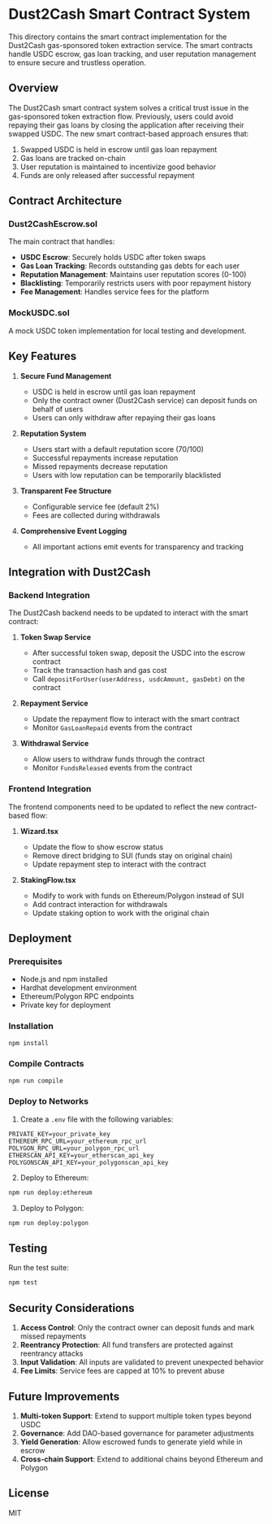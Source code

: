 # Dust2Cash Smart Contract System

This directory contains the smart contract implementation for the Dust2Cash gas-sponsored token extraction service. The smart contracts handle USDC escrow, gas loan tracking, and user reputation management to ensure secure and trustless operation.

## Overview

The Dust2Cash smart contract system solves a critical trust issue in the gas-sponsored token extraction flow. Previously, users could avoid repaying their gas loans by closing the application after receiving their swapped USDC. The new smart contract-based approach ensures that:

1. Swapped USDC is held in escrow until gas loan repayment
2. Gas loans are tracked on-chain
3. User reputation is maintained to incentivize good behavior
4. Funds are only released after successful repayment

## Contract Architecture

### Dust2CashEscrow.sol

The main contract that handles:

- **USDC Escrow**: Securely holds USDC after token swaps
- **Gas Loan Tracking**: Records outstanding gas debts for each user
- **Reputation Management**: Maintains user reputation scores (0-100)
- **Blacklisting**: Temporarily restricts users with poor repayment history
- **Fee Management**: Handles service fees for the platform

### MockUSDC.sol

A mock USDC token implementation for local testing and development.

## Key Features

1. **Secure Fund Management**

   - USDC is held in escrow until gas loan repayment
   - Only the contract owner (Dust2Cash service) can deposit funds on behalf of users
   - Users can only withdraw after repaying their gas loans

2. **Reputation System**

   - Users start with a default reputation score (70/100)
   - Successful repayments increase reputation
   - Missed repayments decrease reputation
   - Users with low reputation can be temporarily blacklisted

3. **Transparent Fee Structure**

   - Configurable service fee (default 2%)
   - Fees are collected during withdrawals

4. **Comprehensive Event Logging**
   - All important actions emit events for transparency and tracking

## Integration with Dust2Cash

### Backend Integration

The Dust2Cash backend needs to be updated to interact with the smart contract:

1. **Token Swap Service**

   - After successful token swap, deposit the USDC into the escrow contract
   - Track the transaction hash and gas cost
   - Call `depositForUser(userAddress, usdcAmount, gasDebt)` on the contract

2. **Repayment Service**

   - Update the repayment flow to interact with the smart contract
   - Monitor `GasLoanRepaid` events from the contract

3. **Withdrawal Service**
   - Allow users to withdraw funds through the contract
   - Monitor `FundsReleased` events from the contract

### Frontend Integration

The frontend components need to be updated to reflect the new contract-based flow:

1. **Wizard.tsx**

   - Update the flow to show escrow status
   - Remove direct bridging to SUI (funds stay on original chain)
   - Update repayment step to interact with the contract

2. **StakingFlow.tsx**
   - Modify to work with funds on Ethereum/Polygon instead of SUI
   - Add contract interaction for withdrawals
   - Update staking option to work with the original chain

## Deployment

### Prerequisites

- Node.js and npm installed
- Hardhat development environment
- Ethereum/Polygon RPC endpoints
- Private key for deployment

### Installation

```bash
npm install
```

### Compile Contracts

```bash
npm run compile
```

### Deploy to Networks

1. Create a `.env` file with the following variables:

```
PRIVATE_KEY=your_private_key
ETHEREUM_RPC_URL=your_ethereum_rpc_url
POLYGON_RPC_URL=your_polygon_rpc_url
ETHERSCAN_API_KEY=your_etherscan_api_key
POLYGONSCAN_API_KEY=your_polygonscan_api_key
```

2. Deploy to Ethereum:

```bash
npm run deploy:ethereum
```

3. Deploy to Polygon:

```bash
npm run deploy:polygon
```

## Testing

Run the test suite:

```bash
npm test
```

## Security Considerations

1. **Access Control**: Only the contract owner can deposit funds and mark missed repayments
2. **Reentrancy Protection**: All fund transfers are protected against reentrancy attacks
3. **Input Validation**: All inputs are validated to prevent unexpected behavior
4. **Fee Limits**: Service fees are capped at 10% to prevent abuse

## Future Improvements

1. **Multi-token Support**: Extend to support multiple token types beyond USDC
2. **Governance**: Add DAO-based governance for parameter adjustments
3. **Yield Generation**: Allow escrowed funds to generate yield while in escrow
4. **Cross-chain Support**: Extend to additional chains beyond Ethereum and Polygon

## License

MIT
